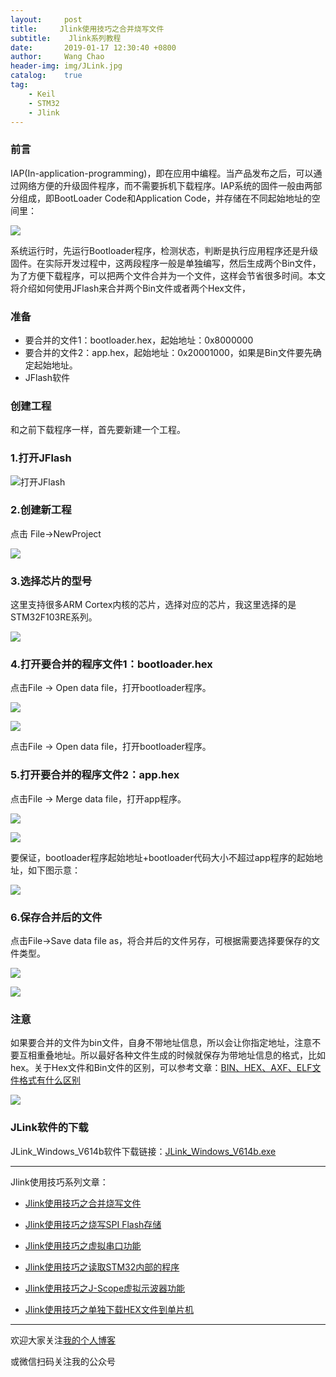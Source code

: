 ```yaml
---
layout:     post
title:     Jlink使用技巧之合并烧写文件
subtitle:	 Jlink系列教程
date:       2019-01-17 12:30:40 +0800
author:     Wang Chao
header-img: img/JLink.jpg
catalog:    true
tag:
    - Keil
    - STM32
    - Jlink
---
```


### 前言

IAP(In-application-programming)，即在应用中编程。当产品发布之后，可以通过网络方便的升级固件程序，而不需要拆机下载程序。IAP系统的固件一般由两部分组成，即BootLoader Code和Application Code，并存储在不同起始地址的空间里：

![](https://wcc-blog.oss-cn-beijing.aliyuncs.com/img/JLINK-MERGE%20(1).png)

系统运行时，先运行Bootloader程序，检测状态，判断是执行应用程序还是升级固件。在实际开发过程中，这两段程序一般是单独编写，然后生成两个Bin文件，为了方便下载程序，可以把两个文件合并为一个文件，这样会节省很多时间。本文将介绍如何使用JFlash来合并两个Bin文件或者两个Hex文件，

### 准备

- 要合并的文件1：bootloader.hex，起始地址：0x8000000
- 要合并的文件2：app.hex，起始地址：0x20001000，如果是Bin文件要先确定起始地址。
- JFlash软件

### 创建工程

和之前下载程序一样，首先要新建一个工程。

### 1.打开JFlash

![打开JFlash](https://wcc-blog.oss-cn-beijing.aliyuncs.com/img/Jlink02-02.jpg)

### 2.创建新工程

点击 File->NewProject

![](https://wcc-blog.oss-cn-beijing.aliyuncs.com/img/Jlink02-03.jpg)

### 3.选择芯片的型号

这里支持很多ARM Cortex内核的芯片，选择对应的芯片，我这里选择的是STM32F103RE系列。

![](https://wcc-blog.oss-cn-beijing.aliyuncs.com/img/Jlink02-04.jpg)

### 4.打开要合并的程序文件1：bootloader.hex

点击File -> Open data file，打开bootloader程序。

![](https://wcc-blog.oss-cn-beijing.aliyuncs.com/img/JLINK-MERGE%20(3).jpg)

![](https://wcc-blog.oss-cn-beijing.aliyuncs.com/img/JLINK-MERGE%20(4).jpg)

点击File -> Open data file，打开bootloader程序。

### 5.打开要合并的程序文件2：app.hex

点击File -> Merge data file，打开app程序。

![](https://wcc-blog.oss-cn-beijing.aliyuncs.com/img/JLINK-MERGE%20(5).jpg)

![](https://wcc-blog.oss-cn-beijing.aliyuncs.com/img/JLINK-MERGE%20(5).jpg)

要保证，bootloader程序起始地址+bootloader代码大小不超过app程序的起始地址，如下图示意：

![](https://wcc-blog.oss-cn-beijing.aliyuncs.com/img/JLINK-MERGE%20(2).png)

### 6.保存合并后的文件

点击File->Save data file as，将合并后的文件另存，可根据需要选择要保存的文件类型。

![](https://wcc-blog.oss-cn-beijing.aliyuncs.com/img/JLINK-MERGE%20(6).jpg)

![](https://wcc-blog.oss-cn-beijing.aliyuncs.com/img/JLINK-MERGE%20(8).jpg)

### 注意

如果要合并的文件为bin文件，自身不带地址信息，所以会让你指定地址，注意不要互相重叠地址。所以最好各种文件生成的时候就保存为带地址信息的格式，比如hex。关于Hex文件和Bin文件的区别，可以参考文章：[BIN、HEX、AXF、ELF文件格式有什么区别](https://mp.weixin.qq.com/s?__biz=MzUzNzk2NTMxMw==&mid=2247483671&idx=2&sn=e59ee5d6ea3098937bed342cd1c773e0&chksm=fadfa779cda82e6f72b5fbc52d7e6aeda25abf061763bb38655e13611301cde2a5f75dd72dbd#rd)

![](https://wcc-blog.oss-cn-beijing.aliyuncs.com/img/JLINK-MERGE%20(9).jpg)

### JLink软件的下载

JLink_Windows_V614b软件下载链接：[JLink_Windows_V614b.exe](https://wcc-blog.oss-cn-beijing.aliyuncs.com/BlogFile/JLink_Windows_V614b.exe)

---

Jlink使用技巧系列文章：

- [Jlink使用技巧之合并烧写文件](http://www.wangchaochao.top/2019/01/17/Jlink-merge/)

- [Jlink使用技巧之烧写SPI Flash存储](http://www.wangchaochao.top/2019/01/12/Jlink-SPI-Flash/)

- [Jlink使用技巧之虚拟串口功能](http://www.wangchaochao.top/2019/01/09/Jlink-UART/)

- [Jlink使用技巧之读取STM32内部的程序](http://www.wangchaochao.top/2019/01/06/Jlink-ReadBack-Hex/)

- [Jlink使用技巧之J-Scope虚拟示波器功能](http://www.wangchaochao.top/2018/10/17/JScope/)

- [Jlink使用技巧之单独下载HEX文件到单片机](http://www.wangchaochao.top/2019/01/05/Jlink-Download-Hex/)

----

欢迎大家关注[我的个人博客](http://www.wangchaochao.top/)

或微信扫码关注我的公众号
